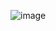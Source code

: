 
![image](https://user-images.githubusercontent.com/101564345/164900733-607ad349-54f7-4981-9b17-55f684c62ba7.png)
